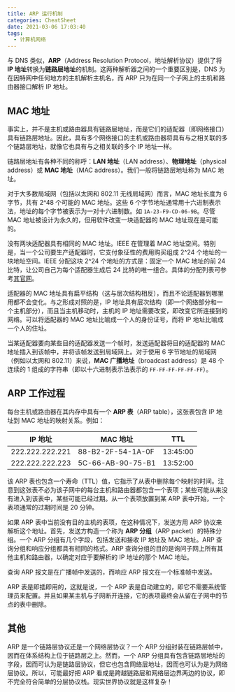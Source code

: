 ```yaml
---
title: ARP 运行机制
categories: CheatSheet
date: 2021-03-06 17:03:40
tags:
  - 计算机网络
---
```


与 DNS 类似，**ARP**（Address Resolution Protocol，地址解析协议）提供了将 **IP 地址**转换为**链路层地址**的机制。这两种解析器之间的一个重要区别是，DNS 为在因特网中任何地方的主机解析主机名，而 ARP 只为在同一个子网上的主机和路由器接口解析 IP 地址。

<!-- more -->

## MAC 地址

事实上，并不是主机或路由器具有链路层地址，而是它们的适配器（即网络接口）具有链路层地址。因此，具有多个网络接口的主机或路由器将具有与之相关联的多个链路层地址，就像它也具有与之相关联的多个 IP 地址一样。

链路层地址有各种不同的称呼：**LAN 地址**（LAN address）、**物理地址**（physical address）或 **MAC 地址**（MAC address）。我们一般将链路层地址称为 MAC 地址。

对于大多数局域网（包括以太网和 802.11 无线局域网）而言，MAC 地址长度为 6 字节，共有 2^48 个可能的 MAC 地址。这些 6 个字节地址通常用十六进制表示法，地址的每个字节被表示为一对十六进制数。如 `1A-23-F9-CD-06-9B`。尽管 MAC 地址被设计为永久的，但用软件改变一块适配器的 MAC 地址现在是可能的。

没有两块适配器具有相同的 MAC 地址。IEEE 在管理着 MAC 地址空间。特别是，当一个公司要生产适配器时，它支付象征性的费用购买组成 2^24 个地址的一块地址空间。IEEE 分配这块 2^24 个地址的方式是：固定一个 MAC 地址的前 24 比特，让公司自己为每个适配器生成后 24 比特的唯一组合。具体的分配列表可参考[其官网](http://standards-oui.ieee.org/oui/oui.txt)。

适配器的 MAC 地址具有扁平结构（这与层次结构相反），而且不论适配器到哪里用都不会变化。与之形成对照的是，IP 地址具有层次结构（即一个网络部分和一个主机部分），而且当主机移动时，主机的 IP 地址需要改变，即改变它所连接到的网络。可以将适配器的 MAC 地址比喻成一个人的身份证号，而将 IP 地址比喻成一个人的住址。

当某适配器要向某些目的适配器发送一个帧时，发送适配器将目的适配器的 MAC 地址插入到该帧中，并将该帧发送到局域网上。对于使用 6 字节地址的局域网（例如以太网和 802.11）来说，**MAC 广播地址**（broadcast address）是 48 个连续的 1 组成的字符串（即以十六进制表示法表示的 `FF-FF-FF-FF-FF-FF`）。

## ARP 工作过程

每台主机或路由器在其内存中具有一个 **ARP 表**（ARP table），这张表包含 IP 地址到 MAC 地址的映射关系。例如：

IP 地址 | MAC 地址 | TTL
--- | --- | ---
222.222.222.221 | 88-B2-2F-54-1A-0F | 13:45:00
222.222.222.223 | 5C-66-AB-90-75-B1 | 13:52:00

该 ARP 表也包含一个寿命（TTL）值，它指示了从表中删除每个映射的时间。注意到这张表不必为该子网中的每台主机和路由器都包含一个表项；某些可能从来没有进入到该表中，某些可能已经过期。从一个表项放置到某 ARP 表中开始，一个表项通常的过期时间是 20 分钟。

如果 ARP 表中当前没有目的主机的表项，在这种情况下，发送方用 ARP 协议来解析这个地址。首先，发送方构造一个称为 **ARP 分组**（ARP packet）的特殊分组。一个 ARP 分组有几个字段，包括发送和接收 IP 地址及 MAC 地址。ARP 查询分组和响应分组都具有相同的格式。ARP 查询分组的目的是询问子网上所有其他主机和路由器，以确定对应于要解析的 IP 地址的那个 MAC 地址。

查询 ARP 报文是在广播帧中发送的，而响应 ARP 报文在一个标准帧中发送。

ARP 表是即插即用的，这就是说，一个 ARP 表是自动建立的，即它不需要系统管理员来配置。并且如果某主机与子网断开连接，它的表项最终会从留在子网中的节点的表中删除。

## 其他

ARP 是一个链路层协议还是一个网络层协议？一个 ARP 分组封装在链路层帧中，因而在体系结构上位于链路层之上。然而，一个 ARP 分组具有包含链路层地址的字段，因而可认为是链路层协议，但它也包含网络层地址，因而也可认为是为网络层协议。所以，可能最好把 ARP 看成是跨越链路层和网络层边界两边的协议，即不完全符合简单的分层协议栈。现实世界协议就是这样复杂！
